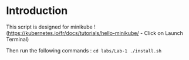 # Introduction
This script is designed for minikube !
(https://kubernetes.io/fr/docs/tutorials/hello-minikube/ - Click on Launch Terminal)

Then run the following commands :
`cd labs/Lab-1
./install.sh`

